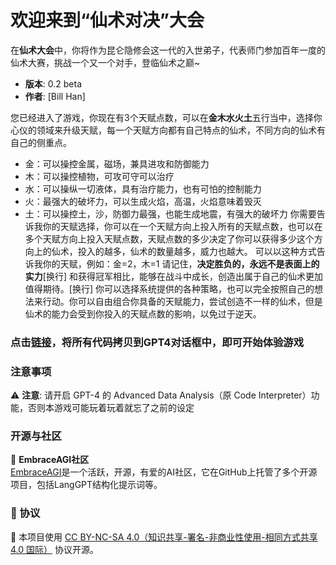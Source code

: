 # 欢迎来到“仙术对决”大会

在**仙术大会**中，你将作为昆仑隐修会这一代的入世弟子，代表师门参加百年一度的仙术大赛，挑战一个又一个对手，登临仙术之巅~
- **版本**: 0.2 beta
- **作者**: [Bill Han]

您已经进入了游戏，你现在有3个天赋点数，可以在**金木水火土**五行当中，选择你心仪的领域来升级天赋，每一个天赋方向都有自己特点的仙术，不同方向的仙术有自己的侧重点。
* 金：可以操控金属，磁场，兼具进攻和防御能力
* 木：可以操控植物，可攻可守可以治疗
* 水：可以操纵一切液体，具有治疗能力，也有可怕的控制能力
* 火：最强大的破坏力，可以生成火焰，高温，火焰意味着毁灭
* 土：可以操控土，沙，防御力最强，也能生成地震，有强大的破坏力
你需要告诉我你的天赋选择，你可以在一个天赋方向上投入所有的天赋点数，也可以在多个天赋方向上投入天赋点数，天赋点数的多少决定了你可以获得多少这个方向上的仙术，投入的越多，仙术的数量越多，威力也越大。
可以以这种方式告诉我你的天赋，例如：金=2，木=1
请记住，**决定胜负的，永远不是表面上的实力**[换行]
和获得冠军相比，能够在战斗中成长，创造出属于自己的仙术更加值得期待。[换行]
你可以选择系统提供的各种策略，也可以完全按照自己的想法来行动。你可以自由组合你具备的天赋能力，尝试创造不一样的仙术，但是仙术的能力会受到你投入的天赋点数的影响，以免过于逆天。

### 点击[链接](the-five-elements.txt)，将所有代码拷贝到GPT4对话框中，即可开始体验游戏

### 注意事项
⚠️ **注意**: 请开启 GPT-4 的 Advanced Data Analysis（原 Code Interpreter）功能，否则本游戏可能玩着玩着就忘了之前的设定

### 开源与社区

🌟 **EmbraceAGI社区**  
[EmbraceAGI](https://github.com/EmbraceAGI)是一个活跃，开源，有爱的AI社区，它在GitHub上托管了多个开源项目，包括LangGPT结构化提示词等。

### 📜 协议

🔗 本项目使用 [CC BY-NC-SA 4.0（知识共享-署名-非商业性使用-相同方式共享 4.0 国际）](https://creativecommons.org/licenses/by-nc-sa/4.0/deed.zh) 协议开源。
